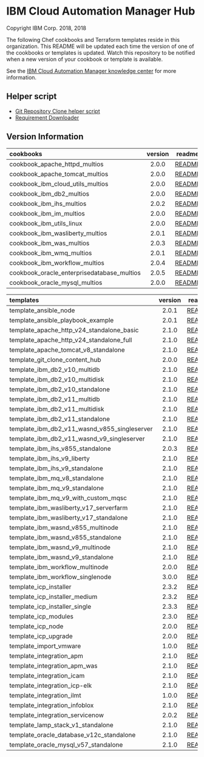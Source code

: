 
# IBM Cloud Automation Manager Hub

Copyright IBM Corp. 2018, 2018

The following Chef cookbooks and Terraform templates reside in this organization. This README will be updated each time the version of one of the cookbooks or templates is updated. Watch this repository to be notified when a new version of your cookbook or template is available.

See the [IBM Cloud Automation Manager knowledge center](https://www.ibm.com/support/knowledgecenter/en/SS2L37/kc_welcome.html) for more information.

## Helper script
 - [Git Repository Clone helper script](bin/cloneGitRepositories/)
 - [Requirement Downloader](bin/prereqDownloader/)

## Version Information




|cookbooks|version|readme|
|:----------|:---------------:|:---------------:|
| cookbook_apache_httpd_multios | 2.0.0 | [README](https://github.com/IBM-CAMHub-Open/cookbook_apache_httpd_multios/blob/master/README.md) |
| cookbook_apache_tomcat_multios | 2.0.0 | [README](https://github.com/IBM-CAMHub-Open/cookbook_apache_tomcat_multios/blob/master/README.md) |
| cookbook_ibm_cloud_utils_multios | 2.0.0 | [README](https://github.com/IBM-CAMHub-Open/cookbook_ibm_cloud_utils_multios/blob/master/README.md) |
| cookbook_ibm_db2_multios | 2.0.0 | [README](https://github.com/IBM-CAMHub-Open/cookbook_ibm_db2_multios/blob/master/README.md) |
| cookbook_ibm_ihs_multios | 2.0.2 | [README](https://github.com/IBM-CAMHub-Open/cookbook_ibm_ihs_multios/blob/master/README.md) |
| cookbook_ibm_im_multios | 2.0.0 | [README](https://github.com/IBM-CAMHub-Open/cookbook_ibm_im_multios/blob/master/README.md) |
| cookbook_ibm_utils_linux | 2.0.0 | [README](https://github.com/IBM-CAMHub-Open/cookbook_ibm_utils_linux/blob/master/README.md) |
| cookbook_ibm_wasliberty_multios | 2.0.1 | [README](https://github.com/IBM-CAMHub-Open/cookbook_ibm_wasliberty_multios/blob/master/README.md) |
| cookbook_ibm_was_multios | 2.0.3 | [README](https://github.com/IBM-CAMHub-Open/cookbook_ibm_was_multios/blob/master/README.md) |
| cookbook_ibm_wmq_multios | 2.0.1 | [README](https://github.com/IBM-CAMHub-Open/cookbook_ibm_wmq_multios/blob/master/README.md) |
| cookbook_ibm_workflow_multios | 2.0.4 | [README](https://github.com/IBM-CAMHub-Open/cookbook_ibm_workflow_multios/blob/master/README.md) |
| cookbook_oracle_enterprisedatabase_multios | 2.0.5 | [README](https://github.com/IBM-CAMHub-Open/cookbook_oracle_enterprisedatabase_multios/blob/master/README.md) |
| cookbook_oracle_mysql_multios | 2.0.0 | [README](https://github.com/IBM-CAMHub-Open/cookbook_oracle_mysql_multios/blob/master/README.md) |


|templates|version|readme|
|:----------|:---------------:|:---------------:|
| template_ansible_node | 2.0.1 | [README](https://github.com/IBM-CAMHub-Open/template_ansible_node/blob/master/README.md) |
| template_ansible_playbook_example | 2.0.1 | [README](https://github.com/IBM-CAMHub-Open/template_ansible_playbook_example/blob/master/README.md) |
| template_apache_http_v24_standalone_basic | 2.1.0 | [README](https://github.com/IBM-CAMHub-Open/template_apache_http_v24_standalone_basic/blob/master/README.md) |
| template_apache_http_v24_standalone_full | 2.1.0 | [README](https://github.com/IBM-CAMHub-Open/template_apache_http_v24_standalone_full/blob/master/README.md) |
| template_apache_tomcat_v8_standalone | 2.1.0 | [README](https://github.com/IBM-CAMHub-Open/template_apache_tomcat_v8_standalone/blob/master/README.md) |
| template_git_clone_content_hub | 2.0.0 | [README](https://github.com/IBM-CAMHub-Open/template_git_clone_content_hub/blob/master/README.md) |
| template_ibm_db2_v10_multidb | 2.1.0 | [README](https://github.com/IBM-CAMHub-Open/template_ibm_db2_v10_multidb/blob/master/README.md) |
| template_ibm_db2_v10_multidisk | 2.1.0 | [README](https://github.com/IBM-CAMHub-Open/template_ibm_db2_v10_multidisk/blob/master/README.md) |
| template_ibm_db2_v10_standalone | 2.1.0 | [README](https://github.com/IBM-CAMHub-Open/template_ibm_db2_v10_standalone/blob/master/README.md) |
| template_ibm_db2_v11_multidb | 2.1.0 | [README](https://github.com/IBM-CAMHub-Open/template_ibm_db2_v11_multidb/blob/master/README.md) |
| template_ibm_db2_v11_multidisk | 2.1.0 | [README](https://github.com/IBM-CAMHub-Open/template_ibm_db2_v11_multidisk/blob/master/README.md) |
| template_ibm_db2_v11_standalone | 2.1.0 | [README](https://github.com/IBM-CAMHub-Open/template_ibm_db2_v11_standalone/blob/master/README.md) |
| template_ibm_db2_v11_wasnd_v855_singleserver | 2.1.0 | [README](https://github.com/IBM-CAMHub-Open/template_ibm_db2_v11_wasnd_v855_singleserver/blob/master/README.md) |
| template_ibm_db2_v11_wasnd_v9_singleserver | 2.1.0 | [README](https://github.com/IBM-CAMHub-Open/template_ibm_db2_v11_wasnd_v9_singleserver/blob/master/README.md) |
| template_ibm_ihs_v855_standalone | 2.0.3 | [README](https://github.com/IBM-CAMHub-Open/template_ibm_ihs_v855_standalone/blob/master/README.md) |
| template_ibm_ihs_v9_liberty | 2.1.0 | [README](https://github.com/IBM-CAMHub-Open/template_ibm_ihs_v9_liberty/blob/master/README.md) |
| template_ibm_ihs_v9_standalone | 2.1.0 | [README](https://github.com/IBM-CAMHub-Open/template_ibm_ihs_v9_standalone/blob/master/README.md) |
| template_ibm_mq_v8_standalone | 2.1.0 | [README](https://github.com/IBM-CAMHub-Open/template_ibm_mq_v8_standalone/blob/master/README.md) |
| template_ibm_mq_v9_standalone | 2.1.0 | [README](https://github.com/IBM-CAMHub-Open/template_ibm_mq_v9_standalone/blob/master/README.md) |
| template_ibm_mq_v9_with_custom_mqsc | 2.1.0 | [README](https://github.com/IBM-CAMHub-Open/template_ibm_mq_v9_with_custom_mqsc/blob/master/README.md) |
| template_ibm_wasliberty_v17_serverfarm | 2.1.0 | [README](https://github.com/IBM-CAMHub-Open/template_ibm_wasliberty_v17_serverfarm/blob/master/README.md) |
| template_ibm_wasliberty_v17_standalone | 2.1.0 | [README](https://github.com/IBM-CAMHub-Open/template_ibm_wasliberty_v17_standalone/blob/master/README.md) |
| template_ibm_wasnd_v855_multinode | 2.1.0 | [README](https://github.com/IBM-CAMHub-Open/template_ibm_wasnd_v855_multinode/blob/master/README.md) |
| template_ibm_wasnd_v855_standalone | 2.1.0 | [README](https://github.com/IBM-CAMHub-Open/template_ibm_wasnd_v855_standalone/blob/master/README.md) |
| template_ibm_wasnd_v9_multinode | 2.1.0 | [README](https://github.com/IBM-CAMHub-Open/template_ibm_wasnd_v9_multinode/blob/master/README.md) |
| template_ibm_wasnd_v9_standalone | 2.1.0 | [README](https://github.com/IBM-CAMHub-Open/template_ibm_wasnd_v9_standalone/blob/master/README.md) |
| template_ibm_workflow_multinode | 2.0.0 | [README](https://github.com/IBM-CAMHub-Open/template_ibm_workflow_multinode/blob/master/README.md) |
| template_ibm_workflow_singlenode | 3.0.0 | [README](https://github.com/IBM-CAMHub-Open/template_ibm_workflow_singlenode/blob/master/README.md) |
| template_icp_installer | 2.3.2 | [README](https://github.com/IBM-CAMHub-Open/template_icp_installer/blob/master/README.md) |
| template_icp_installer_medium | 2.3.2 | [README](https://github.com/IBM-CAMHub-Open/template_icp_installer_medium/blob/master/README.md) |
| template_icp_installer_single | 2.3.3 | [README](https://github.com/IBM-CAMHub-Open/template_icp_installer_single/blob/master/README.md) |
| template_icp_modules | 2.3.0 | [README](https://github.com/IBM-CAMHub-Open/template_icp_modules/blob/master/README.md) |
| template_icp_node | 2.0.0 | [README](https://github.com/IBM-CAMHub-Open/template_icp_node/blob/master/README.md) |
| template_icp_upgrade | 2.0.0 | [README](https://github.com/IBM-CAMHub-Open/template_icp_upgrade/blob/master/README.md) |
| template_import_vmware | 1.0.0 | [README](https://github.com/IBM-CAMHub-Open/template_import_vmware/blob/master/README.md) |
| template_integration_apm | 2.1.0 | [README](https://github.com/IBM-CAMHub-Open/template_integration_apm/blob/master/README.md) |
| template_integration_apm_was | 2.1.0 | [README](https://github.com/IBM-CAMHub-Open/template_integration_apm_was/blob/master/README.md) |
| template_integration_icam | 2.1.0 | [README](https://github.com/IBM-CAMHub-Open/template_integration_icam/blob/master/README.md) |
| template_integration_icp-elk | 2.1.0 | [README](https://github.com/IBM-CAMHub-Open/template_integration_icp-elk/blob/master/README.md) |
| template_integration_ilmt | 1.0.0 | [README](https://github.com/IBM-CAMHub-Open/template_integration_ilmt/blob/master/README.md) |
| template_integration_infoblox | 2.1.0 | [README](https://github.com/IBM-CAMHub-Open/template_integration_infoblox/blob/master/README.md) |
| template_integration_servicenow | 2.0.2 | [README](https://github.com/IBM-CAMHub-Open/template_integration_servicenow/blob/master/README.md) |
| template_lamp_stack_v1_standalone | 2.1.0 | [README](https://github.com/IBM-CAMHub-Open/template_lamp_stack_v1_standalone/blob/master/README.md) |
| template_oracle_database_v12c_standalone | 2.1.0 | [README](https://github.com/IBM-CAMHub-Open/template_oracle_database_v12c_standalone/blob/master/README.md) |
| template_oracle_mysql_v57_standalone | 2.1.0 | [README](https://github.com/IBM-CAMHub-Open/template_oracle_mysql_v57_standalone/blob/master/README.md) |
